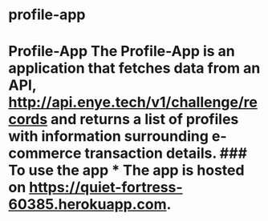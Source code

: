 # profile-app
# Profile-App The Profile-App is an application that fetches data from an API, http://api.enye.tech/v1/challenge/records and returns a list of profiles with information surrounding e-commerce transaction details.  ### To use the app  * The app is hosted on https://quiet-fortress-60385.herokuapp.com.
